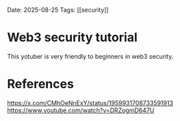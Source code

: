Date: 2025-08-25
Tags: [[security]]

# Web3 security tutorial

This yotuber is very friendly to beginners in web3 security.

# References
https://x.com/CMhOeNnExY/status/1959931708733591913
https://www.youtube.com/watch?v=DRZogmD647U